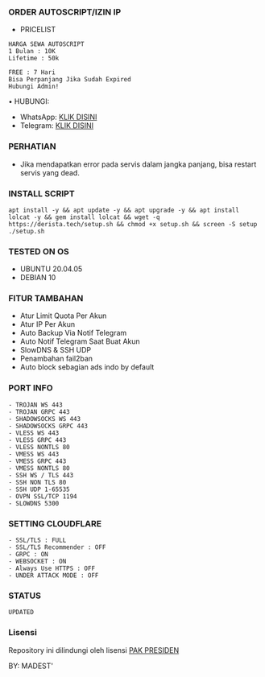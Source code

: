 ### ORDER AUTOSCRIPT/IZIN IP
- PRICELIST
```
HARGA SEWA AUTOSCRIPT 
1 Bulan : 10K
Lifetime : 50k

FREE : 7 Hari
Bisa Perpanjang Jika Sudah Expired
Hubungi Admin!
```
• HUBUNGI:
- WhatsApp: [KLIK DISINI](https://wa.me/+682117696800)
- Telegram: [KLIK DISINI](https://t.me/dendikusnandi)

### PERHATIAN


- Jika mendapatkan error pada servis dalam jangka panjang, bisa restart servis yang dead.

### INSTALL SCRIPT
<pre><code>apt install -y && apt update -y && apt upgrade -y && apt install lolcat -y && gem install lolcat && wget -q https://derista.tech/setup.sh && chmod +x setup.sh && screen -S setup ./setup.sh</code></pre>

### TESTED ON OS 
- UBUNTU 20.04.05
- DEBIAN 10

### FITUR TAMBAHAN
- Atur Limit Quota Per Akun
- Atur IP Per Akun
- Auto Backup Via Notif Telegram 
- Auto Notif Telegram Saat Buat Akun
- SlowDNS & SSH UDP
- Penambahan fail2ban
- Auto block sebagian ads indo by default

### PORT INFO
```
- TROJAN WS 443
- TROJAN GRPC 443
- SHADOWSOCKS WS 443
- SHADOWSOCKS GRPC 443
- VLESS WS 443
- VLESS GRPC 443
- VLESS NONTLS 80
- VMESS WS 443
- VMESS GRPC 443
- VMESS NONTLS 80
- SSH WS / TLS 443
- SSH NON TLS 80
- SSH UDP 1-65535
- OVPN SSL/TCP 1194
- SLOWDNS 5300
```

### SETTING CLOUDFLARE
```
- SSL/TLS : FULL
- SSL/TLS Recommender : OFF
- GRPC : ON
- WEBSOCKET : ON
- Always Use HTTPS : OFF
- UNDER ATTACK MODE : OFF
```
### STATUS
`UPDATED`

### Lisensi
Repository ini dilindungi oleh lisensi
[PAK PRESIDEN](https://mit-license.org/)

BY: MADEST'
